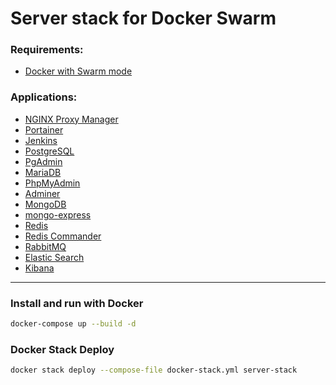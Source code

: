 # Server stack for Docker Swarm

### Requirements:
* [Docker with Swarm mode](https://docs.docker.com/engine/swarm/)

### Applications:
* [NGINX Proxy Manager](https://nginxproxymanager.com)
* [Portainer](https://www.portainer.io)
* [Jenkins](https://www.jenkins.io)
* [PostgreSQL](https://www.postgresql.org)
* [PgAdmin](https://www.pgadmin.org)
* [MariaDB](https://www.mariadb.org)
* [PhpMyAdmin](https://www.phpmyadmin.net)
* [Adminer](https://www.adminer.org)
* [MongoDB](https://www.mongodb.org)
* [mongo-express](https://github.com/mongo-express/mongo-express)
* [Redis](https://redis.io)
* [Redis Commander](https://joeferner.github.io/redis-commander)
* [RabbitMQ](https://www.rabbitmq.com)
* [Elastic Search](https://www.elastic.co)
* [Kibana](https://www.elastic.co/kibana)

----------------------------------------------------------------

### Install and run with Docker
```bash
docker-compose up --build -d
````


### Docker Stack Deploy
```bash
docker stack deploy --compose-file docker-stack.yml server-stack
```
